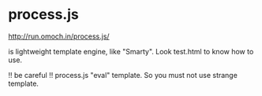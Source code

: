 process.js
==================
http://run.omoch.in/process.js/

is lightweight template engine, like "Smarty".
Look test.html to know how to use.

!! be careful !!
process.js "eval" template.
So you must not use strange template.